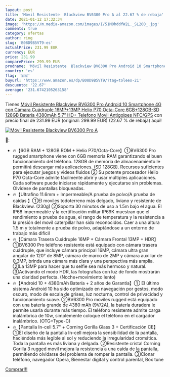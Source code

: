 ```yaml
---
layout: post
title: 'Móvil Resistente  Blackview BV6300 Pro A al 22.67 % de rebaja'
date: 2021-01-12 17:32:34
image: 'https://m.media-amazon.com/images/I/51M0hddfW2L._SL200_.jpg'
comments: true
category: ofertas
author: ring
slug: 'B08D9B5VT9-es'
actualPrice: 231.99 EUR
currency: EUR
price: 231.99
comparePrice: 299.99 EUR
prodname: 'Móvil Resistente  Blackview BV6300 Pro Android 10 Smartphone 4G con Cámara Cuádruple 16MP+13MP  Helio P70 Octa-Core  6GB+128GB-SD 128GB  Batería 4380mAh  5.7” HD+ Telefono Movil Antigolpes  NFC/GPS'
country: 'es'
flag: '🇪🇸'
buyurl: 'https://www.amazon.es/dp/B08D9B5VT9/?tag=tolees-21'
descuento: '22.67'
average: '231.6742105263158'
---
```


Tienes [Móvil Resistente  Blackview BV6300 Pro Android 10 Smartphone 4G con Cámara Cuádruple 16MP+13MP  Helio P70 Octa-Core  6GB+128GB-SD 128GB  Batería 4380mAh  5.7” HD+ Telefono Movil Antigolpes  NFC/GPS](https://www.amazon.es/dp/B08D9B5VT9/?tag=tolees-21) con precio final de  231.99 EUR (original: 299.99 EUR) (22.67 %  de rebaja) aqui!

[![Móvil Resistente  Blackview BV6300 Pro A](https://m.media-amazon.com/images/I/51M0hddfW2L._SL200_.jpg)](https://www.amazon.es/dp/B08D9B5VT9/?tag=tolees-21)

🔎:

- 🔥【6GB RAM + 128GB ROM + Helio P70/Octa-Core】①BV6300 Pro rugged smartphone viene con 6GB memoria RAM garantizando el buen funcionamiento del teléfono. 128GB de memoria de almacenamiento le permitirá descargar más aplicaciones. (SD 128GB). Recursos suficientes para ejecutar juegos y videos fluidos ② Su potente procesador Helio P70 Octa-Core admite fácilmente abrir y usar múltiples aplicaciones. Cada software puede iniciarse rápidamente y ejecutarse sin problemas. Olvídese de pantallas bloqueadas.
- 🔥【Ultrafino 11.6mm + Impermeable/A prueba de polvo/A prueba de caídas 】①El moviles todoterreno más delgado, liviano y resistente de Blackview. (230g) ②Soporta 30 minutos de uso a 1.5m bajo el agua. El IP68 impermeable y la certificación militar IP69K muestran que el rendimiento a prueba de agua, el rango de temperatura y la resistencia a la presión del movil caterpillar han sido reconocidos. Caer a una altura 1.5 m y totalmente a prueba de polvo, adaptándose a un entorno de trabajo más difícil
- 🔥【Cámara Trasera Cuádruple 16MP + Cámara Frontal 13MP + HDR】 ①BV6300 Pro teléfono resistente está equipado con cámara trasera cuádruple, que incluye cámara principal 16MP, cámara ultra gran angular de 120° de 8MP, cámara de marco de 2MP y cámara auxiliar de 0.3MP, brinda una cámara más clara y una perspectiva más amplia. ②La 13MP para hacer que tu selfie sea más hermoso y natural. ③Activando el modo HDR, las fotografías con luz de fondo mostrarán una claridad perfecta. (Noche+movimiento lento)
- 🔥【Android 10 + 4380mAh Batería + 2 años de Garantía】① El último sistema Android 10 ha sido optimizado en navegación por gestos, modo oscuro, modo de escala de grises, luz nocturna, control de privacidad y funcionamiento suave. ②BV6300 Pro moviles rugged está equipado con una batería grande de 4380 mAh (9V/2A), la batería duradera le permite usarla durante más tiempo. El teléfono resistente admite carga inalámbrica de 10w, simplemente coloque el teléfono en el cargador inalámbrico. (OTG+Type-C)
- 🔥【Pantalla In-cell 5.7" + Corning Gorilla Glass 3 + Certificación CE】①El diseño de la pantalla In-cell mejora la sensibilidad de la pantalla, haciéndola más legible al sol y reduciendo la irregularidad cromática. Toda la pantalla es más liviana y delgada. ②Resistente cristal Corning Gorilla 3 rugged movil mejora la resistencia a una caída de la pantalla, permitiendo olvidarse del problema de romper la pantalla. ③Clonar teléfono, navegador Opera, Bienestar digital y control parental, Box tune

[Comprar!!!](https://www.amazon.es/dp/B08D9B5VT9/?tag=tolees-21)
